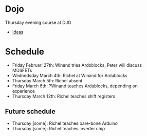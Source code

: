 # Dojo

Thursday evening course at DJO

 * [Ideas](ideas.md)

# Schedule

* Friday Februari 27th: Winand tries Ardoblocks, Peter will discuss MOSFETs
* Wednedsday March 4th: Richel at Winand for Ardublocks
* Thursday March 5th: Richel absent
* Friday March 6th: ?Winand teaches Ardublocks, depending on experience
* Thursday March 12th: Richel teaches shift registers

## Future schedule

* Thursday [some]: Richel teaches bare-bone Arduino
* Thursday [some]: Richel teaches inverter chip
